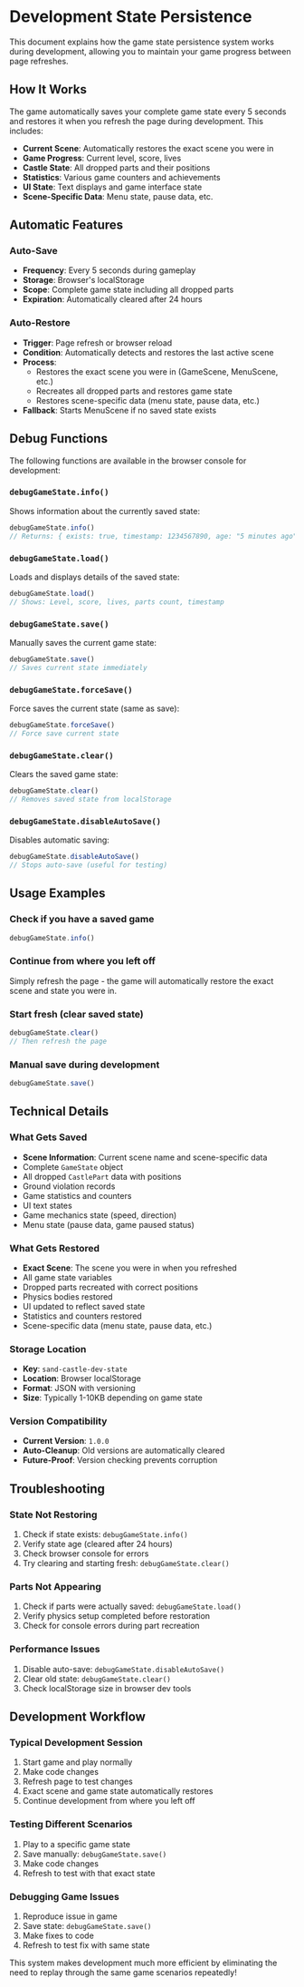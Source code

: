 # Development State Persistence

This document explains how the game state persistence system works during development, allowing you to maintain your game progress between page refreshes.

## How It Works

The game automatically saves your complete game state every 5 seconds and restores it when you refresh the page during development. This includes:

- **Current Scene**: Automatically restores the exact scene you were in
- **Game Progress**: Current level, score, lives
- **Castle State**: All dropped parts and their positions
- **Statistics**: Various game counters and achievements
- **UI State**: Text displays and game interface state
- **Scene-Specific Data**: Menu state, pause data, etc.

## Automatic Features

### Auto-Save
- **Frequency**: Every 5 seconds during gameplay
- **Storage**: Browser's localStorage
- **Scope**: Complete game state including all dropped parts
- **Expiration**: Automatically cleared after 24 hours

### Auto-Restore
- **Trigger**: Page refresh or browser reload
- **Condition**: Automatically detects and restores the last active scene
- **Process**: 
  - Restores the exact scene you were in (GameScene, MenuScene, etc.)
  - Recreates all dropped parts and restores game state
  - Restores scene-specific data (menu state, pause data, etc.)
- **Fallback**: Starts MenuScene if no saved state exists

## Debug Functions

The following functions are available in the browser console for development:

### `debugGameState.info()`
Shows information about the currently saved state:
```javascript
debugGameState.info()
// Returns: { exists: true, timestamp: 1234567890, age: "5 minutes ago" }
```

### `debugGameState.load()`
Loads and displays details of the saved state:
```javascript
debugGameState.load()
// Shows: Level, score, lives, parts count, timestamp
```

### `debugGameState.save()`
Manually saves the current game state:
```javascript
debugGameState.save()
// Saves current state immediately
```

### `debugGameState.forceSave()`
Force saves the current state (same as save):
```javascript
debugGameState.forceSave()
// Force save current state
```

### `debugGameState.clear()`
Clears the saved game state:
```javascript
debugGameState.clear()
// Removes saved state from localStorage
```

### `debugGameState.disableAutoSave()`
Disables automatic saving:
```javascript
debugGameState.disableAutoSave()
// Stops auto-save (useful for testing)
```

## Usage Examples

### Check if you have a saved game
```javascript
debugGameState.info()
```

### Continue from where you left off
Simply refresh the page - the game will automatically restore the exact scene and state you were in.

### Start fresh (clear saved state)
```javascript
debugGameState.clear()
// Then refresh the page
```

### Manual save during development
```javascript
debugGameState.save()
```

## Technical Details

### What Gets Saved
- **Scene Information**: Current scene name and scene-specific data
- Complete `GameState` object
- All dropped `CastlePart` data with positions
- Ground violation records
- Game statistics and counters
- UI text states
- Game mechanics state (speed, direction)
- Menu state (pause data, game paused status)

### What Gets Restored
- **Exact Scene**: The scene you were in when you refreshed
- All game state variables
- Dropped parts recreated with correct positions
- Physics bodies restored
- UI updated to reflect saved state
- Statistics and counters restored
- Scene-specific data (menu state, pause data, etc.)

### Storage Location
- **Key**: `sand-castle-dev-state`
- **Location**: Browser localStorage
- **Format**: JSON with versioning
- **Size**: Typically 1-10KB depending on game state

### Version Compatibility
- **Current Version**: `1.0.0`
- **Auto-Cleanup**: Old versions are automatically cleared
- **Future-Proof**: Version checking prevents corruption

## Troubleshooting

### State Not Restoring
1. Check if state exists: `debugGameState.info()`
2. Verify state age (cleared after 24 hours)
3. Check browser console for errors
4. Try clearing and starting fresh: `debugGameState.clear()`

### Parts Not Appearing
1. Check if parts were actually saved: `debugGameState.load()`
2. Verify physics setup completed before restoration
3. Check for console errors during part recreation

### Performance Issues
1. Disable auto-save: `debugGameState.disableAutoSave()`
2. Clear old state: `debugGameState.clear()`
3. Check localStorage size in browser dev tools

## Development Workflow

### Typical Development Session
1. Start game and play normally
2. Make code changes
3. Refresh page to test changes
4. Exact scene and game state automatically restores
5. Continue development from where you left off

### Testing Different Scenarios
1. Play to a specific game state
2. Save manually: `debugGameState.save()`
3. Make code changes
4. Refresh to test with that exact state

### Debugging Game Issues
1. Reproduce issue in game
2. Save state: `debugGameState.save()`
3. Make fixes to code
4. Refresh to test fix with same state

This system makes development much more efficient by eliminating the need to replay through the same game scenarios repeatedly! 